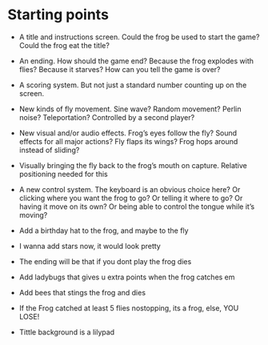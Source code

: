 # Starting points


* A title and instructions screen. Could the frog be used to start the game? Could the frog eat the title?

* An ending. How should the game end? Because the frog explodes with flies? Because it starves? How can you tell the game is over?

* A scoring system. But not just a standard number counting up on the screen.

* New kinds of fly movement. Sine wave? Random movement? Perlin noise? Teleportation? Controlled by a second player?

* New visual and/or audio effects. Frog’s eyes follow the fly? Sound effects for all major actions? Fly flaps its wings? Frog hops around instead of sliding?


* Visually bringing the fly back to the frog’s mouth on capture. Relative positioning needed for this
* A new control system. The keyboard is an obvious choice here? Or clicking where you want the frog to go? Or telling it where to go? Or having it move on its own? Or being able to control the tongue while it’s moving?

* Add a birthday hat to the frog, and maybe to the fly
* I wanna add stars now, it would look pretty
* The ending will be that if you dont play the frog dies
* Add ladybugs that gives u extra points when the frog catches em
* Add bees that stings the frog and dies
* If the Frog catched at least 5 flies nostopping, its a frog, else,  YOU LOSE!
* Tittle background is a lilypad
